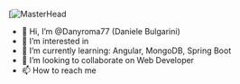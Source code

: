 
[![MasterHead](https://firebasestorage.googleapis.com/v0/b/portfolio-f057f.appspot.com/o/7.png?alt=media&token=c9dae90a-8ab4-468b-af51-a5f496f1a1bf)
- 👋 Hi, I’m @Danyroma77 (Daniele Bulgarini)
- 👀 I’m interested in 
- 🌱 I’m currently learning: Angular, MongoDB, Spring Boot
- 💞️ I’m looking to collaborate on Web Developer
- 📫 How to reach me 

<!---
Danyroma77/Danyroma77 is a ✨ special ✨ repository because its `README.md` (this file) appears on your GitHub profile.
You can click the Preview link to take a look at your changes.
--->
